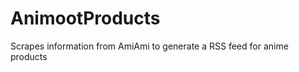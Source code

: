 AnimootProducts
===============

Scrapes information from AmiAmi to generate a RSS feed for anime products
